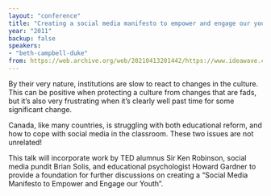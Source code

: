 ```yaml
---
layout: "conference"
title: "Creating a social media manifesto to empower and engage our youth"
year: "2011"
backup: false
speakers:
- "beth-campbell-duke"
from: https://web.archive.org/web/20210413201442/https://www.ideawave.ca/2011-conference/creating-a-social-media-manifesto-to-empower-and-engage-our-youth
---
```


By their very nature, institutions are slow to react to changes in the
culture. This can be positive when protecting a culture from changes that are
fads, but it’s also very frustrating when it’s clearly well past time for some
significant change.

Canada, like many countries, is struggling with both educational reform, and
how to cope with social media in the classroom. These two issues are not
unrelated!

This talk will incorporate work by TED alumnus Sir Ken Robinson, social media
pundit Brian Solis, and educational psychologist Howard Gardner to provide a
foundation for further discussions on creating a “Social Media Manifesto to
Empower and Engage our Youth”.
